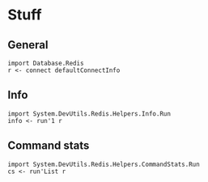Stuff
=====

General
--

```
import Database.Redis
r <- connect defaultConnectInfo
```

Info
--

```
import System.DevUtils.Redis.Helpers.Info.Run
info <- run'1 r
```

Command stats
--

```
import System.DevUtils.Redis.Helpers.CommandStats.Run
cs <- run'List r
```
